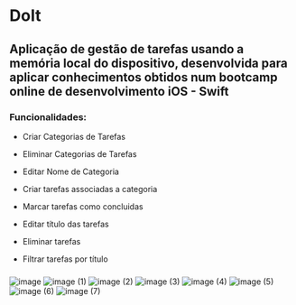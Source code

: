 # DoIt

## Aplicação de gestão de tarefas usando a memória local do dispositivo, desenvolvida para aplicar conhecimentos obtidos num bootcamp online de desenvolvimento iOS - Swift

### Funcionalidades:

  - Criar Categorias de Tarefas
  - Eliminar Categorias de Tarefas
  - Editar Nome de Categoria
  
  - Criar tarefas associadas a categoria
  - Marcar tarefas como concluidas
  - Editar título das tarefas
  - Eliminar tarefas
  - Filtrar tarefas por título
###
  
![image](https://user-images.githubusercontent.com/66549349/112891405-09fb6600-90d0-11eb-8f44-fb1b78cdd679.png)
![image (1)](https://user-images.githubusercontent.com/66549349/112891410-0a93fc80-90d0-11eb-8891-10af4124f1f8.png)
![image (2)](https://user-images.githubusercontent.com/66549349/112891409-0a93fc80-90d0-11eb-9f39-77573687e79d.png)
![image (3)](https://user-images.githubusercontent.com/66549349/112891411-0b2c9300-90d0-11eb-9ceb-07f7fc2180a2.png)
![image (4)](https://user-images.githubusercontent.com/66549349/112891417-0bc52980-90d0-11eb-9879-5d71fa038b60.png)
![image (5)](https://user-images.githubusercontent.com/66549349/112891418-0bc52980-90d0-11eb-8a66-1a3cd980a8ea.png)
![image (6)](https://user-images.githubusercontent.com/66549349/112891421-0bc52980-90d0-11eb-9fe6-fb1aeb2d267e.png)
![image (7)](https://user-images.githubusercontent.com/66549349/112891423-0c5dc000-90d0-11eb-83ad-21df7bd24b0e.png)

